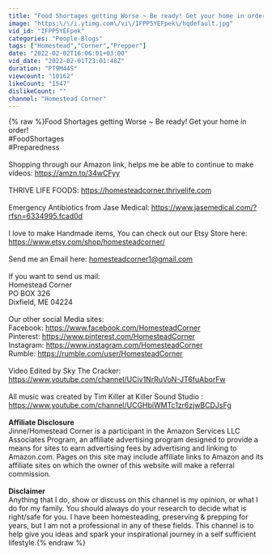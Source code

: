 ```yaml
---
title: "Food Shortages getting Worse ~ Be ready! Get your home in order!"
image: "https:\/\/i.ytimg.com\/vi\/IFPP5YEFpek\/hqdefault.jpg"
vid_id: "IFPP5YEFpek"
categories: "People-Blogs"
tags: ["Homestead","Corner","Prepper"]
date: "2022-02-02T16:06:01+03:00"
vid_date: "2022-02-01T23:01:48Z"
duration: "PT9M44S"
viewcount: "10162"
likeCount: "1547"
dislikeCount: ""
channel: "Homestead Corner"
---
```

{% raw %}Food Shortages getting Worse ~ Be ready! Get your home in order!<br />#FoodShortages<br />#Preparedness<br /><br />Shopping through our Amazon link, helps me be able to continue to make videos: <a rel="nofollow" target="blank" href="https://amzn.to/34wCFyy">https://amzn.to/34wCFyy</a><br /><br />THRIVE LIFE FOODS: <a rel="nofollow" target="blank" href="https://homesteadcorner.thrivelife.com">https://homesteadcorner.thrivelife.com</a><br /><br />Emergency Antibiotics from Jase Medical: <a rel="nofollow" target="blank" href="https://www.jasemedical.com/?rfsn=6334995.fcad0d">https://www.jasemedical.com/?rfsn=6334995.fcad0d</a><br /><br />I love to make Handmade items, You can check out our Etsy Store here: <a rel="nofollow" target="blank" href="https://www.etsy.com/shop/homesteadcorner/">https://www.etsy.com/shop/homesteadcorner/</a><br /><br />Send me an Email here: homesteadcorner1@gmail.com<br /><br />If you want to send us mail:<br />Homestead Corner<br />PO BOX 326<br />Dixfield, ME 04224<br /><br />Our other social Media sites:<br />Facebook: <a rel="nofollow" target="blank" href="https://www.facebook.com/HomesteadCorner">https://www.facebook.com/HomesteadCorner</a> <br />Pinterest: <a rel="nofollow" target="blank" href="https://www.pinterest.com/HomesteadCorner">https://www.pinterest.com/HomesteadCorner</a><br />Instagram:  <a rel="nofollow" target="blank" href="https://www.instagram.com/HomesteadCorner">https://www.instagram.com/HomesteadCorner</a><br />Rumble: <a rel="nofollow" target="blank" href="https://rumble.com/user/HomesteadCorner">https://rumble.com/user/HomesteadCorner</a><br /><br />Video Edited by Sky The Cracker: <a rel="nofollow" target="blank" href="https://www.youtube.com/channel/UCiv1NrRuVoN-JT6fuAborFw">https://www.youtube.com/channel/UCiv1NrRuVoN-JT6fuAborFw</a><br /><br />All music was created by Tim Killer at Killer Sound Studio : <a rel="nofollow" target="blank" href="https://www.youtube.com/channel/UCGHbiWMTc1zr6zjwBCDJsFg">https://www.youtube.com/channel/UCGHbiWMTc1zr6zjwBCDJsFg</a><br /><br />**Affiliate Disclosure**<br />Jinne/Homestead Corner is a participant in the Amazon Services LLC Associates Program, an affiliate advertising program designed to provide a means for sites to earn advertising fees by advertising and linking to Amazon.com. Pages on this site may include affiliate links to Amazon and its affiliate sites on which the owner of this website will make a referral commission.<br /><br />**Disclaimer**  <br />Anything that I do, show or discuss on this channel is my opinion, or what I do for my family. You should always do your research to decide what is right/safe for you.  I have been homesteading, preserving &amp; prepping for years, but I am not a professional in any of these fields. This channel is to help give you ideas and spark your inspirational journey in a self sufficient lifestyle.{% endraw %}
